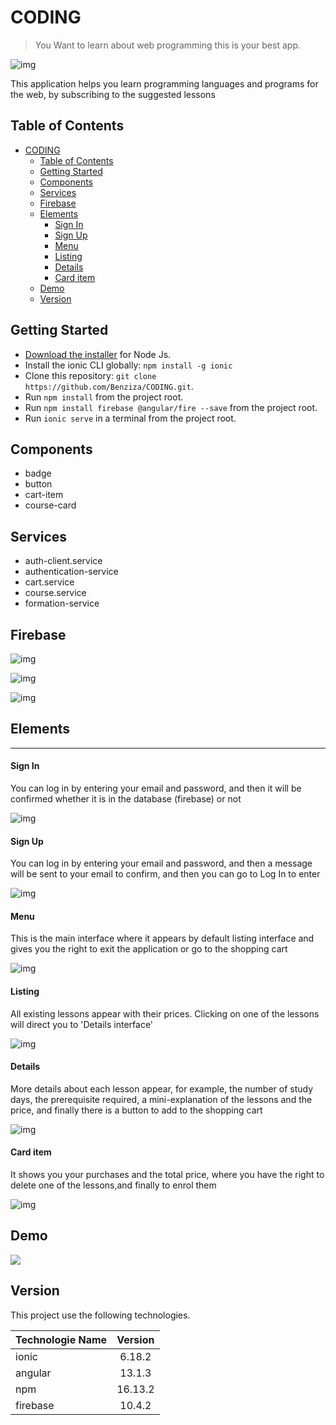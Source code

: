 # CODING

> You Want to learn about web programming this is your best app.

![img](./screenshot/logo2.png)

This application helps you learn programming languages and programs for the web, by subscribing to the suggested lessons

## Table of Contents

- [CODING](#coding)
  - [Table of Contents](#table-of-contents)
  - [Getting Started](#getting-started)
  - [Components](#components)
  - [Services](#services)
  - [Firebase](#firebase)
  - [Elements](#elements)
      - [Sign In](#sign-in)
      - [Sign Up](#sign-up)
      - [Menu](#menu)
      - [Listing](#listing)
      - [Details](#details)
      - [Card item](#card-item)
  - [Demo](#demo)
  - [Version](#version)

## Getting Started

- [Download the installer](https://nodejs.org/) for Node Js.
- Install the ionic CLI globally: `npm install -g ionic`
- Clone this repository: `git clone https://github.com/Benziza/CODING.git`.
- Run `npm install` from the project root.
- Run `npm install firebase @angular/fire --save` from the project root.
- Run `ionic serve` in a terminal from the project root.

## Components

- badge
- button
- cart-item
- course-card

## Services

- auth-client.service
- authentication-service
- cart.service
- course.service
- formation-service

## Firebase

![img](./screenshot/AuthenticationFirebase.png)

![img](./screenshot/courseFirebase.png)

![img](./screenshot/purchasesFirebase.png)

## Elements

---

#### Sign In

You can log in by entering your email and password, and then it will be confirmed whether it is in the database (firebase) or not

![img](./screenshot/LogIn.png)

#### Sign Up

You can log in by entering your email and password, and then a message will be sent to your email to confirm, and then you can go to Log In to enter

![img](./screenshot/SignUp.png)

#### Menu

This is the main interface where it appears by default listing interface and gives you the right to exit the application or go to the shopping cart

![img](./screenshot/Menu.png)

#### Listing

All existing lessons appear with their prices. Clicking on one of the lessons will direct you to 'Details interface'

![img](./screenshot/Listing.png)

#### Details

More details about each lesson appear, for example, the number of study days, the prerequisite required, a mini-explanation of the lessons and the price, and finally there is a button to add to the shopping cart

![img](./screenshot/Detail.png)

#### Card item

It shows you your purchases and the total price, where you have the right to delete one of the lessons,and finally to enrol them

![img](./screenshot/CardItem.png)

## Demo

![](./screenshot/Demo.gif)

## Version

This project use the following technologies.

| Technologie Name | Version |
| :--------------- | :-----: |
| ionic            | 6.18.2  |
| angular          | 13.1.3  |
| npm              | 16.13.2 |
| firebase         | 10.4.2  |
